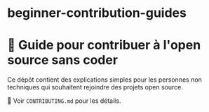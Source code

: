 # beginner-contribution-guides

# 🧩 Guide pour contribuer à l'open source sans coder

Ce dépôt contient des explications simples pour les personnes non techniques qui souhaitent rejoindre des projets open source.

📁 Voir `CONTRIBUTING.md` pour les détails.

